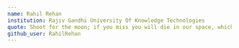 ```yaml
---
name: Rahil Rehan
institution: Rajiv Gandhi University Of Knowledge Technologies
quote: Shoot for the moon; if you miss you will die in our space, which is cool.
github_user: RahilRehan
---
```

